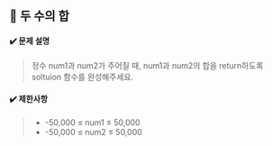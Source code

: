 ## :blue_book: 두 수의 합

#### :heavy_check_mark: 문제 설명 
> 정수 num1과 num2가 주어질 때, num1과 num2의 합을 return하도록 soltuion 함수를 완성해주세요.

#### :heavy_check_mark: 제한사항
> * -50,000 ≤ num1 ≤ 50,000
> * -50,000 ≤ num2 ≤ 50,000
